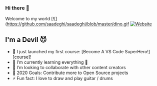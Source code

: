 ### Hi there 👋

 Welcome to my world
[![](https://github.com/saadeghi/saadeghi/blob/master/dino.gif
[![Website]()](https://visi.tk/sldevilx)

## I'm a Devil 😈

- 🔭 I just launched my first course: [Become A VS Code SuperHero!][course]!
- 🌱 I’m currently learning everything 🤣
- 👯 I’m looking to collaborate with other content creators
- 🥅 2020 Goals: Contribute more to Open Source projects
- ⚡ Fun fact: I love to draw and play guitar / drums


